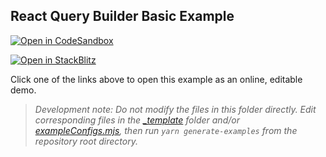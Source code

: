 ## React Query Builder Basic Example

[![Open in CodeSandbox](https://img.shields.io/badge/Open_in-CodeSandbox-000000?logo=codesandbox)](https://codesandbox.io/s/github/react-querybuilder/react-querybuilder/tree/main/examples/basic?file=/src/App.js)

[![Open in StackBlitz](https://img.shields.io/badge/Open_in-StackBlitz-1269D3?logo=stackblitz)](https://stackblitz.com/github/react-querybuilder/react-querybuilder/tree/main/examples/basic?file=src/App.js)

Click one of the links above to open this example as an online, editable demo.

> _Development note: Do not modify the files in this folder directly. Edit corresponding files in the [\_template](../_template) folder and/or [exampleConfigs.mjs](../exampleConfigs.mjs), then run `yarn generate-examples` from the repository root directory._
